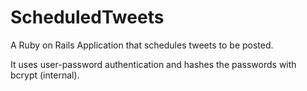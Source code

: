 # ScheduledTweets

A Ruby on Rails Application that schedules tweets to be posted.

It uses user-password authentication and hashes the passwords with bcrypt (internal).